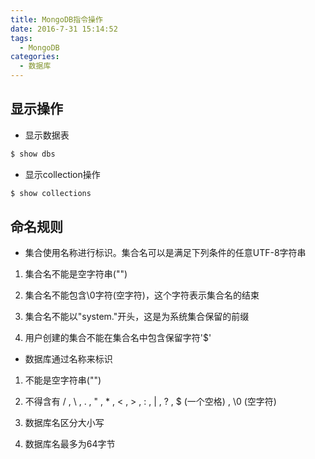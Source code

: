 ```yaml
---
title: MongoDB指令操作
date: 2016-7-31 15:14:52
tags: 
  - MongoDB
categories:
  - 数据库
---
```


## 显示操作

- 显示数据表

```bash
$ show dbs
```

- 显示collection操作

```bash
$ show collections
```

## 命名规则

- 集合使用名称进行标识。集合名可以是满足下列条件的任意UTF-8字符串

1. 集合名不能是空字符串("")

2. 集合名不能包含\0字符(空字符)，这个字符表示集合名的结束

3. 集合名不能以"system."开头，这是为系统集合保留的前缀

4. 用户创建的集合不能在集合名中包含保留字符'$'


- 数据库通过名称来标识

1. 不能是空字符串("")

2. 不得含有 / , \ , . , " , * , < , > , : , | , ? , $ (一个空格) , \0 (空字符) 

3. 数据库名区分大小写

4. 数据库名最多为64字节


